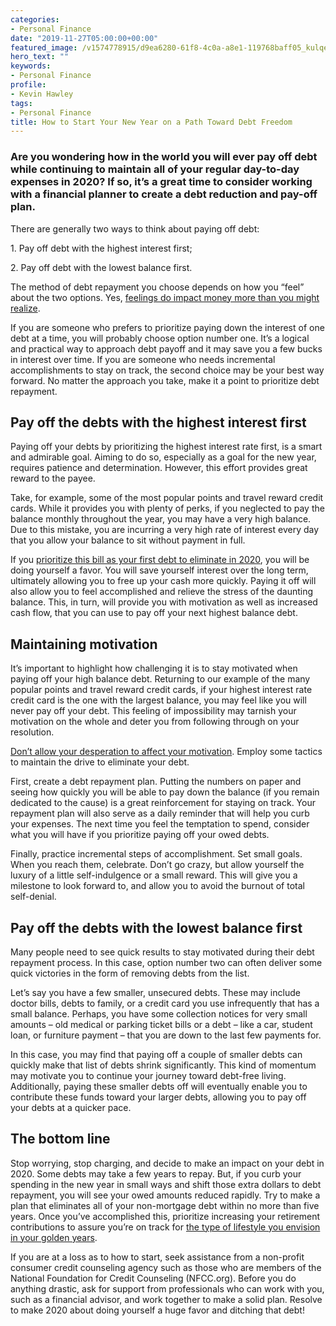 ```yaml
---
categories:
- Personal Finance
date: "2019-11-27T05:00:00+00:00"
featured_image: /v1574778915/d9ea6280-61f8-4c0a-a8e1-119768baff05_kulqe3.jpg
hero_text: ""
keywords:
- Personal Finance
profile:
- Kevin Hawley
tags:
- Personal Finance
title: How to Start Your New Year on a Path Toward Debt Freedom
---
```

### Are you wondering how in the world you will ever pay off debt while continuing to maintain all of your regular day-to-day expenses in 2020? If so, it’s a great time to consider working with a financial planner to create a debt reduction and pay-off plan.

There are generally two ways to think about paying off debt:

1\. Pay off debt with the highest interest first;

2\. Pay off debt with the lowest balance first.

The method of debt repayment you choose depends on how you “feel” about the two options. Yes, [feelings do impact money more than you might realize](https://navalign.com/updates/what-s-your-money-personality/).

If you are someone who prefers to prioritize paying down the interest of one debt at a time, you will probably choose option number one. It’s a logical and practical way to approach debt payoff and it may save you a few bucks in interest over time. If you are someone who needs incremental accomplishments to stay on track, the second choice may be your best way forward. No matter the approach you take, make it a point to prioritize debt repayment.

## Pay off the debts with the highest interest first

Paying off your debts by prioritizing the highest interest rate first, is a smart and admirable goal. Aiming to do so, especially as a goal for the new year, requires patience and determination. However, this effort provides great reward to the payee.

Take, for example, some of the most popular points and travel reward credit cards. While it provides you with plenty of perks, if you neglected to pay the balance monthly throughout the year, you may have a very high balance. Due to this mistake, you are incurring a very high rate of interest every day that you allow your balance to sit without payment in full.

If you [prioritize this bill as your first debt to eliminate in 2020](https://navalign.com/updates/can-i-pay-off-one-credit-card-with-another/), you will be doing yourself a favor. You will save yourself interest over the long term, ultimately allowing you to free up your cash more quickly. Paying it off will also allow you to feel accomplished and relieve the stress of the daunting balance. This, in turn, will provide you with motivation as well as increased cash flow, that you can use to pay off your next highest balance debt.

## Maintaining motivation

It’s important to highlight how challenging it is to stay motivated when paying off your high balance debt. Returning to our example of the many popular points and travel reward credit cards, if your highest interest rate credit card is the one with the largest balance, you may feel like you will never pay off your debt. This feeling of impossibility may tarnish your motivation on the whole and deter you from following through on your resolution.

[Don’t allow your desperation to affect your motivation](https://navalign.com/updates/the-4-biggest-money-mistakes-to-avoid/). Employ some tactics to maintain the drive to eliminate your debt.

First, create a debt repayment plan. Putting the numbers on paper and seeing how quickly you will be able to pay down the balance (if you remain dedicated to the cause) is a great reinforcement for staying on track. Your repayment plan will also serve as a daily reminder that will help you curb your expenses. The next time you feel the temptation to spend, consider what you will have if you prioritize paying off your owed debts.

Finally, practice incremental steps of accomplishment. Set small goals. When you reach them, celebrate. Don’t go crazy, but allow yourself the luxury of a little self-indulgence or a small reward. This will give you a milestone to look forward to, and allow you to avoid the burnout of total self-denial.

## Pay off the debts with the lowest balance first

Many people need to see quick results to stay motivated during their debt repayment process. In this case, option number two can often deliver some quick victories in the form of removing debts from the list.

Let’s say you have a few smaller, unsecured debts. These may include doctor bills, debts to family, or a credit card you use infrequently that has a small balance. Perhaps, you have some collection notices for very small amounts – old medical or parking ticket bills or a debt – like a car, student loan, or furniture payment – that you are down to the last few payments for.

In this case, you may find that paying off a couple of smaller debts can quickly make that list of debts shrink significantly. This kind of momentum may motivate you to continue your journey toward debt-free living. Additionally, paying these smaller debts off will eventually enable you to contribute these funds toward your larger debts, allowing you to pay off your debts at a quicker pace.

## The bottom line

Stop worrying, stop charging, and decide to make an impact on your debt in 2020. Some debts may take a few years to repay. But, if you curb your spending in the new year in small ways and shift those extra dollars to debt repayment, you will see your owed amounts reduced rapidly. Try to make a plan that eliminates all of your non-mortgage debt within no more than five years. Once you’ve accomplished this, prioritize increasing your retirement contributions to assure you’re on track for [the type of lifestyle you envision in your golden years](https://navalign.com/updates/how-to-get-mentally-ready-to-retire/).

If you are at a loss as to how to start, seek assistance from a non-profit consumer credit counseling agency such as those who are members of the National Foundation for Credit Counseling (NFCC.org). Before you do anything drastic, ask for support from professionals who can work with you, such as a financial advisor, and work together to make a solid plan. Resolve to make 2020 about doing yourself a huge favor and ditching that debt!